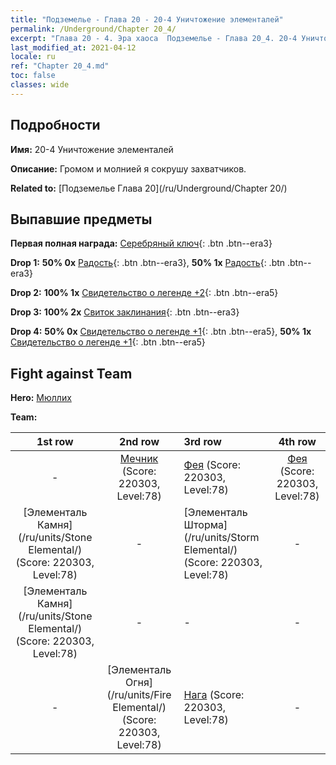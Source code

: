 ```yaml
---
title: "Подземелье - Глава 20 - 20-4 Уничтожение элементалей"
permalink: /Underground/Chapter 20_4/
excerpt: "Глава 20 - 4. Эра хаоса  Подземелье - Глава 20_4. 20-4 Уничтожение элементалей"
last_modified_at: 2021-04-12
locale: ru
ref: "Chapter 20_4.md"
toc: false
classes: wide
---
```


## Подробности

 **Имя:** 20-4 Уничтожение элементалей

 **Описание:** Громом и молнией я сокрушу захватчиков.

 **Related to:** [Подземелье Глава 20](/ru/Underground/Chapter 20/)

## Выпавшие предметы

 **Первая полная награда:** [Серебряный ключ](/ru/Items/con_693/){: .btn .btn--era3}

 **Drop 1:** **50% 0x** [Радость](/ru/Items/her_424/){: .btn .btn--era3}, **50% 1x** [Радость](/ru/Items/her_424/){: .btn .btn--era3}

 **Drop 2:** **100% 1x** [Свидетельство о легенде +2](/ru/Items/mat_81/){: .btn .btn--era5}

 **Drop 3:** **100% 2x** [Свиток заклинания](/ru/Items/con_694/){: .btn .btn--era3}

 **Drop 4:** **50% 0x** [Свидетельство о легенде +1](/ru/Items/mat_74/){: .btn .btn--era5}, **50% 1x** [Свидетельство о легенде +1](/ru/Items/mat_74/){: .btn .btn--era5}


## Fight against Team
 **Hero:** [Мюллих](/ru/heroes/Mullich/)

 **Team:**


  | 1st row | 2nd row | 3rd row | 4th row |
  |:----:|:----:|:----|:----:|
  | - | [Мечник](/ru/units/Swordsman/) (Score: 220303, Level:78)  | [Фея](/ru/units/Sprite/) (Score: 220303, Level:78)  | [Фея](/ru/units/Sprite/) (Score: 220303, Level:78)  |
  | [Элементаль Камня](/ru/units/Stone Elemental/) (Score: 220303, Level:78)  | - | [Элементаль Шторма](/ru/units/Storm Elemental/) (Score: 220303, Level:78)  | - |
  | [Элементаль Камня](/ru/units/Stone Elemental/) (Score: 220303, Level:78)  | - | - | - |
  | - | [Элементаль Огня](/ru/units/Fire Elemental/) (Score: 220303, Level:78)  | [Нага](/ru/units/Naga/) (Score: 220303, Level:78)  | - |


